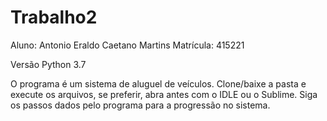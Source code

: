 # Trabalho2

Aluno: Antonio Eraldo Caetano Martins    Matrícula: 415221

Versão Python 3.7

O programa é um sistema de aluguel de veículos.
Clone/baixe a pasta e execute os arquivos, se preferir, abra antes com o IDLE ou o Sublime.
Siga os passos dados pelo programa para a progressão no sistema.
